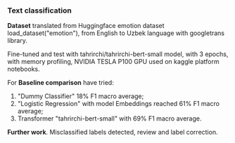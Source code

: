 ### **Text classification**

**Dataset** translated from Huggingface emotion dataset load_dataset("emotion"), from English to Uzbek language with googletrans library.

Fine-tuned and test with tahrirchi/tahrirchi-bert-small model, with 3 epochs, with memory profiling, NVIDIA TESLA P100 GPU used on kaggle platform notebooks.

For **Baseline comparison** have tried:
1) "Dummy Classifier" 18% F1 macro average;
2) "Logistic Regression" with model Embeddings reached 61% F1 macro average;
3) Transformer "tahrirchi-bert-small" with 69% F1 macro average.

**Further work**.
Misclassified labels detected, review and label correction.
